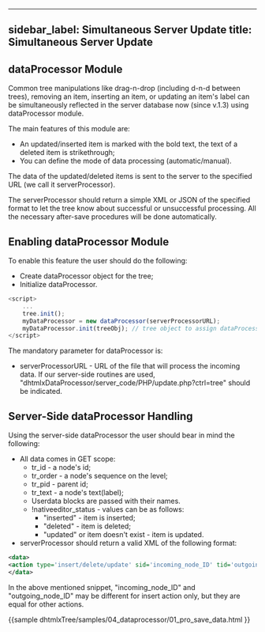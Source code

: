 
---
sidebar_label: Simultaneous Server Update
title: Simultaneous Server Update
---          

dataProcessor Module  
------------------------

Common tree manipulations like drag-n-drop (including d-n-d between trees), removing an item, inserting an item, 
or updating an item's label can be simultaneously reflected in the server database now (since v.1.3) using dataProcessor module.

The main features of this module are:

-  An updated/inserted item is marked with the bold text, the text of a deleted item is strikethrough;
-  You can define the mode of data processing (automatic/manual).

The data of the updated/deleted items is sent to the server to the specified URL (we call it serverProcessor). 

The serverProcessor should return a simple XML or JSON of the specified format to let the tree know about successful or unsuccessful processing.
All the necessary after-save procedures will be done automatically.

Enabling dataProcessor Module  
--------------------------------

To enable this feature the user should do the following:

-  Create dataProcessor object for the tree;
-  Initialize dataProcessor.

~~~js
<script>
	...
	tree.init();
	myDataProcessor = new dataProcessor(serverProcessorURL);
	myDataProcessor.init(treeObj); // tree object to assign dataProcessor to, mandatory
</script>
~~~

The mandatory parameter for dataProcessor is:

-  serverProcessorURL - URL of the file that will process the incoming data. If our server-side routines are used, 
"dhtmlxDataProcessor/server_code/PHP/update.php?ctrl=tree" should be indicated.


Server-Side dataProcessor Handling  
------------------------------------

Using the server-side dataProcessor the user should bear in mind the following:

-  All data comes in GET scope:
	-  tr_id - a node's id;
	-  tr_order - a node's sequence on the level;
	-  tr_pid - parent id;
	-  tr_text - a node's text(label);
	-  Userdata blocks are passed with their names.
	-  !nativeeditor_status - values can be as follows:
		-  "inserted" - item is inserted;
		-  "deleted" - item is deleted;
		-  "updated" or item doesn't exist - item is updated.
-  serverProcessor should return a valid XML of the following format:

~~~xml
<data>
<action type='insert/delete/update' sid='incoming_node_ID' tid='outgoing_node_ID'/>
</data>
~~~

In the above mentioned snippet, "incoming_node_ID" and "outgoing_node_ID" may be different
for insert action only, but they are equal for other actions.


{{sample
dhtmlxTree/samples/04_dataprocessor/01_pro_save_data.html
}}